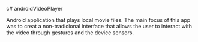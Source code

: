 c# androidVideoPlayer

Android application that plays local movie files. 
The main focus of this app was to creat a non-tradicional interface that allows the user to interact with the video through gestures and the device sensors.
